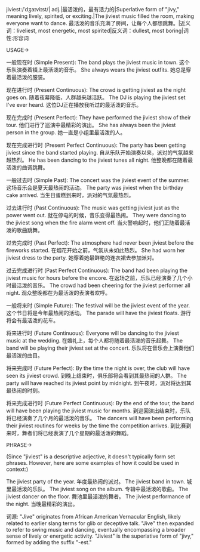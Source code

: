 jiviest:/ˈdʒaɪviɪst/| adj.|最活泼的，最有活力的|Superlative form of "jivy," meaning lively, spirited, or exciting.|The jiviest music filled the room, making everyone want to dance.  最活泼的音乐充满了房间，让每个人都想跳舞。|近义词：liveliest, most energetic, most spirited|反义词：dullest, most boring|词性:形容词

USAGE->

一般现在时 (Simple Present):
The band plays the jiviest music in town.  这个乐队演奏着镇上最活泼的音乐。
She always wears the jiviest outfits. 她总是穿着最活泼的服装。


现在进行时 (Present Continuous):
The crowd is getting jiviest as the night goes on.  随着夜幕降临，人群越来越活跃。
The DJ is playing the jiviest set I've ever heard.  这位DJ正在播放我听过的最活泼的音乐。


现在完成时 (Present Perfect):
They have performed the jiviest show of their tour.  他们进行了巡演中最精彩的演出。
She has always been the jiviest person in the group.  她一直是小组里最活泼的人。


现在完成进行时 (Present Perfect Continuous):
The party has been getting jiviest since the band started playing.  自从乐队开始演奏以来，派对的气氛越来越热烈。
He has been dancing to the jiviest tunes all night. 他整晚都在随着最活泼的曲调跳舞。


一般过去时 (Simple Past):
The concert was the jiviest event of the summer. 这场音乐会是夏天最热闹的活动。
The party was jiviest when the birthday cake arrived. 当生日蛋糕到来时，派对的气氛最热烈。


过去进行时 (Past Continuous):
The music was getting jiviest just as the power went out.  就在停电的时候，音乐变得最热闹。
They were dancing to the jiviest song when the fire alarm went off.  当火警响起时，他们正随着最活泼的歌曲跳舞。


过去完成时 (Past Perfect):
The atmosphere had never been jiviest before the fireworks started. 在烟花开始之前，气氛从未如此热烈。
She had worn her jiviest dress to the party. 她穿着她最鲜艳的连衣裙去参加派对。


过去完成进行时 (Past Perfect Continuous):
The band had been playing the jiviest music for hours before the encore. 在返场之前，乐队已经演奏了几个小时最活泼的音乐。
The crowd had been cheering for the jiviest performer all night.  观众整晚都在为最活泼的表演者欢呼。


一般将来时 (Simple Future):
The festival will be the jiviest event of the year.  这个节日将是今年最热闹的活动。
The parade will have the jiviest floats.  游行将会有最活泼的花车。


将来进行时 (Future Continuous):
Everyone will be dancing to the jiviest music at the wedding.  在婚礼上，每个人都将随着最活泼的音乐起舞。
The band will be playing their jiviest set at the concert. 乐队将在音乐会上演奏他们最活泼的曲目。


将来完成时 (Future Perfect):
By the time the night is over, the club will have seen its jiviest crowd.  到晚上结束时，俱乐部将会看到其最热闹的人群。
The party will have reached its jiviest point by midnight.  到午夜时，派对将达到其最热闹的时刻。


将来完成进行时 (Future Perfect Continuous):
By the end of the tour, the band will have been playing the jiviest music for months. 到巡回演出结束时，乐队将已经演奏了几个月的最活泼的音乐。
The dancers will have been performing their jiviest routines for weeks by the time the competition arrives. 到比赛到来时，舞者们将已经表演了几个星期的最活泼的舞蹈。




PHRASE->

(Since "jiviest" is a descriptive adjective, it doesn't typically form set phrases.  However, here are some examples of how it could be used in context:)

The jiviest party of the year. 年度最热闹的派对。
The jiviest band in town. 城里最活泼的乐队。
The jiviest song on the album. 专辑中最活泼的歌曲。
The jiviest dancer on the floor. 舞池里最活泼的舞者。
The jiviest performance of the night.  当晚最精彩的演出。


词源: "Jive" originates from African American Vernacular English, likely related to earlier slang terms for glib or deceptive talk.  "Jive" then expanded to refer to swing music and dancing, eventually encompassing a broader sense of lively or energetic activity.  "Jiviest" is the superlative form of "jivy," formed by adding the suffix "-est."
